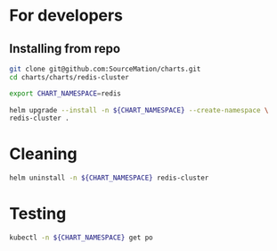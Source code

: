 # For developers
 
## Installing from repo
 
```bash 
git clone git@github.com:SourceMation/charts.git
cd charts/charts/redis-cluster

export CHART_NAMESPACE=redis
 
helm upgrade --install -n ${CHART_NAMESPACE} --create-namespace \
redis-cluster .  
``` 

# Cleaning

```bash
helm uninstall -n ${CHART_NAMESPACE} redis-cluster
```

# Testing

```bash
kubectl -n ${CHART_NAMESPACE} get po
```
